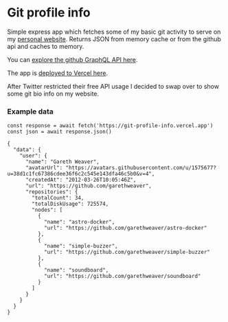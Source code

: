 # Git profile info

Simple express app which fetches some of my basic git activity to serve on my [personal website](https://www.garethweaver.com). Returns JSON from memory cache or from the github api and caches to memory.

You can [explore the github GraphQL API here](https://docs.github.com/en/graphql/overview/explorer).

The app is [deployed to Vercel here](https://git-profile-info.vercel.app).

After Twitter restricted their free API usage I decided to swap over to show some git bio info on my website.

### Example data

```
const response = await fetch('https://git-profile-info.vercel.app')
const json = await response.json()
```

```
{
  "data": {
    "user": {
      "name": "Gareth Weaver",
      "avatarUrl": "https://avatars.githubusercontent.com/u/1575677?u=38d1c1fc67386cdee36f6c2c545e143dfa46c5b0&v=4",
      "createdAt": "2012-03-26T10:05:46Z",
      "url": "https://github.com/garethweaver",
      "repositories": {
        "totalCount": 34,
        "totalDiskUsage": 725574,
        "nodes": [
          {
            "name": "astro-docker",
            "url": "https://github.com/garethweaver/astro-docker"
          },
          {
            "name": "simple-buzzer",
            "url": "https://github.com/garethweaver/simple-buzzer"
          },
          {
            "name": "soundboard",
            "url": "https://github.com/garethweaver/soundboard"
          }
        ]
      }
    }
  }
}
```
